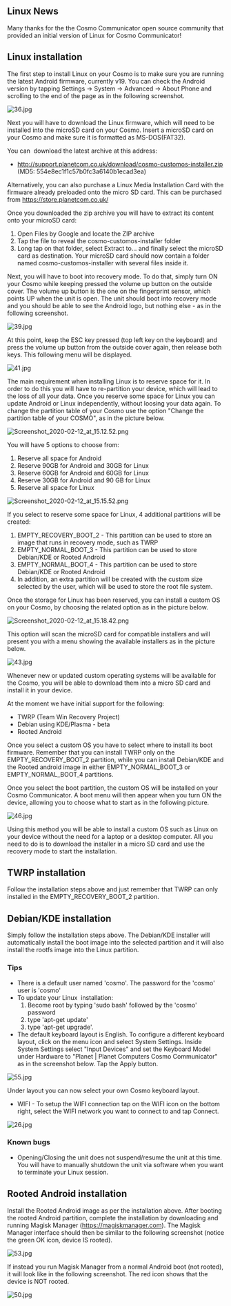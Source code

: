 ## Linux News

Many thanks for the the Cosmo Communicator open source community that
provided an initial version of Linux for Cosmo Communicator!

## Linux installation

The first step to install Linux on your Cosmo is to make sure you are
running the latest Android firmware, currently v19. You can check the
Android version by tapping Settings -\> System -\> Advanced -\> About
Phone and scrolling to the end of the page as in the following
screenshot.

![](36.jpg "36.jpg")

Next you will have to download the Linux firmware, which will need to be
installed into the microSD card on your Cosmo. Insert a microSD card on
your Cosmo and make sure it is formatted as MS-DOS(FAT32).

You can  download the latest archive at this address:

-   [<http://support.planetcom.co.uk/download/cosmo-customos-installer.zip>](http://support.planetcom.co.uk/download/cosmo-customos-installer.zip)
    (MD5: 554e8ec1f1c57b0fc3a6140b1ecad3ea)

Alternatively, you can also purchase a Linux Media Installation Card
with the firmware already preloaded onto the micro SD card. This can be
purchased from <https://store.planetcom.co.uk/>

Once you downloaded the zip archive you will have to extract its content
onto your microSD card:

1.  Open Files by Google and locate the ZIP archive
2.  Tap the file to reveal the cosmo-customos-installer folder
3.  Long tap on that folder, select Extract to... and finally select the
    microSD card as destination. Your microSD card should now contain a
    folder named cosmo-customos-installer with several files inside it.

Next, you will have to boot into recovery mode. To do that, simply turn
ON your Cosmo while keeping pressed the volume up button on the outside
cover. The volume up button is the one on the fingerprint sensor, which
points UP when the unit is open. The unit should boot into recovery mode
and you should be able to see the Android logo, but nothing else - as in
the following screenshot.

![](39.jpg "39.jpg")

At this point, keep the ESC key pressed (top left key on the keyboard)
and press the volume up button from the outside cover again, then
release both keys. This following menu will be displayed.

![](41.jpg "41.jpg")

The main requirement when installing Linux is to reserve space for it.
In order to do this you will have to re-partition your device, which
will lead to the loss of all your data. Once you reserve some space for
Linux you can update Android or Linux independently, without loosing
your data again. To change the partition table of your Cosmo use the
option "Change the partition table of your COSMO", as in the picture
below.

![](Screenshot_2020-02-12_at_15.12.52.png "Screenshot_2020-02-12_at_15.12.52.png")

You will have 5 options to choose from:

1.  Reserve all space for Android
2.  Reserve 90GB for Android and 30GB for Linux
3.  Reserve 60GB for Android and 60GB for Linux
4.  Reserve 30GB for Android and 90 GB for Linux
5.  Reserve all space for Linux

![](Screenshot_2020-02-12_at_15.15.52.png "Screenshot_2020-02-12_at_15.15.52.png")

If you select to reserve some space for Linux, 4 additional partitions
will be created:

1.  EMPTY_RECOVERY_BOOT_2 - This partition can be used to store an image
    that runs in recovery mode, such as TWRP
2.  EMPTY_NORMAL_BOOT_3 - This partition can be used to store Debian/KDE
    or Rooted Android
3.  EMPTY_NORMAL_BOOT_4 - This partition can be used to store Debian/KDE
    or Rooted Android
4.  In addition, an extra partition will be created with the custom size
    selected by the user, which will be used to store the root file
    system.

Once the storage for Linux has been reserved, you can install a custom
OS on your Cosmo, by choosing the related option as in the picture
below.

![](Screenshot_2020-02-12_at_15.18.42.png "Screenshot_2020-02-12_at_15.18.42.png")

This option will scan the microSD card for compatible installers and
will present you with a menu showing the available installers as in the
picture below.

![](43.jpg "43.jpg")

Whenever new or updated custom operating systems will be available for
the Cosmo, you will be able to download them into a micro SD card and
install it in your device.

At the moment we have initial support for the following:

-   TWRP (Team Win Recovery Project)
-   Debian using KDE/Plasma - beta
-   Rooted Android

Once you select a custom OS you have to select where to install its boot
firmware. Remember that you can install TWRP only on the
EMPTY_RECOVERY_BOOT_2 partition, while you can install Debian/KDE and
the Rooted android image in either EMPTY_NORMAL_BOOT_3 or
EMPTY_NORMAL_BOOT_4 partitions.

Once you select the boot partition, the custom OS will be installed on
your Cosmo Communicator. A boot menu will then appear when you turn ON
the device, allowing you to choose what to start as in the following
picture.

![](46.jpg "46.jpg")

Using this method you will be able to install a custom OS such as Linux
on your device without the need for a laptop or a desktop computer. All
you need to do is to download the installer in a micro SD card and use
the recovery mode to start the installation.

## TWRP installation

Follow the installation steps above and just remember that TWRP can only
installed in the EMPTY_RECOVERY_BOOT_2 partition.

## Debian/KDE installation

Simply follow the installation steps above. The Debian/KDE installer
will automatically install the boot image into the selected partition
and it will also install the rootfs image into the Linux partition.

### Tips

-   There is a default user named 'cosmo'. The password for the 'cosmo'
    user is 'cosmo'
-   To update your Linux  installation:
    1.  Become root by typing 'sudo bash' followed by the 'cosmo'
        password
    2.  type 'apt-get update'
    3.  type 'apt-get upgrade'.
-   The default keyboard layout is English. To configure a different
    keyboard layout, click on the menu icon and select System Settings.
    Inside System Settings select "Input Devices" and set the Keyboard
    Model under Hardware to "Planet \| Planet Computers Cosmo
    Communicator" as in the screenshot below. Tap the Apply button.

![](55.jpg "55.jpg")

Under layout you can now select your own Cosmo keyboard layout.

-   WIFI - To setup the WIFI connection tap on the WIFI icon on the
    bottom right, select the WIFI network you want to connect to and tap
    Connect.

![](26.jpg "26.jpg")

### Known bugs

-   Opening/Closing the unit does not suspend/resume the unit at this
    time. You will have to manually shutdown the unit via software when
    you want to terminate your Linux session.

## Rooted Android installation

Install the Rooted Android image as per the installation above.
After booting the rooted Android partition, complete the installation by
downloading and running Magisk Manager
([<https://magiskmanager.com>](https://magiskmanager.com)). The Magisk
Manager interface should then be similar to the following screenshot
(notice the green OK icon, device IS rooted).

![](53.jpg "53.jpg")

If instead you run Magisk Manager from a normal Android boot (not
rooted), it will look like in the following screenshot. The red icon
shows that the device is NOT rooted.

![](50.jpg "50.jpg")